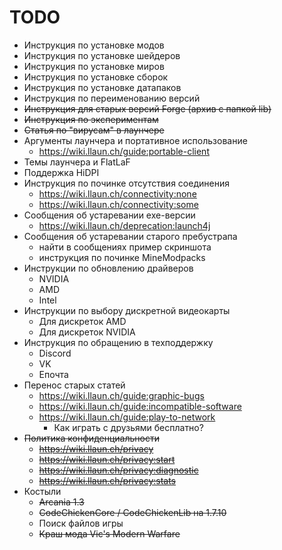 # TODO
* Инструкция по установке модов
* Инструкция по установке шейдеров
* Инструкция по установке миров
* Инструкция по установке сборок
* Инструкция по установке датапаков
* Инструкция по переименованию версий
* ~~Инструкция для старых версий Forge (архив с папкой lib)~~
* ~~Инструкция по экспериментам~~
* ~~Статья по "вирусам" в лаунчере~~
* Аргументы лаунчера и портативное использование
    * https://wiki.llaun.ch/guide:portable-client
* Темы лаунчера и FlatLaF
* Поддержка HiDPI
* Инструкция по починке отсутствия соединения
    * https://wiki.llaun.ch/connectivity:none
    * https://wiki.llaun.ch/connectivity:some
* Сообщения об устаревании exe-версии
    * https://wiki.llaun.ch/deprecation:launch4j
* Сообщения об устаревании старого пребустрапа
    * найти в сообщениях пример скриншота
    * инструкция по починке MineModpacks
* Инструкции по обновлению драйверов
    * NVIDIA
    * AMD
    * Intel
* Инструкции по выбору дискретной видеокарты
    * Для дискреток AMD
    * Для дискреток NVIDIA
* Инструкция по обращению в техподдержку
    * Discord
    * VK
    * Епочта
* Перенос старых статей
    * https://wiki.llaun.ch/guide:graphic-bugs
    * https://wiki.llaun.ch/guide:incompatible-software
    * https://wiki.llaun.ch/guide:play-to-network
        * Как играть с друзьями бесплатно?
* ~~Политика конфиденциальности~~
    * ~~https://wiki.llaun.ch/privacy~~
    * ~~https://wiki.llaun.ch/privacy:start~~
    * ~~https://wiki.llaun.ch/privacy:diagnostic~~
    * ~~https://wiki.llaun.ch/privacy:stats~~
* Костыли
    * ~~Arcania 1.3~~
    * ~~CodeChickenCore / CodeChickenLib на 1.7.10~~
    * Поиск файлов игры 
    * ~~Краш мода Vic's Modern Warfare~~
